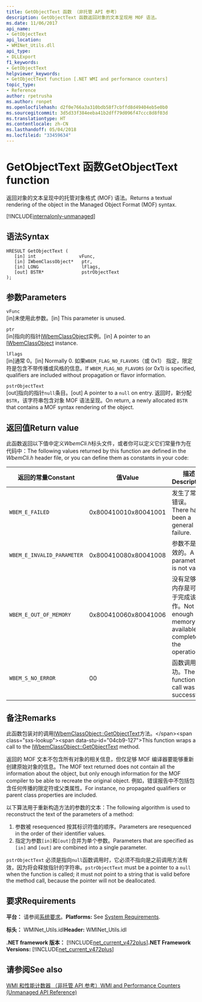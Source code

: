 ```yaml
---
title: GetObjectText 函数 （非托管 API 参考）
description: GetObjectText 函数返回对象的文本呈现用 MOF 语法。
ms.date: 11/06/2017
api_name:
- GetObjectText
api_location:
- WMINet_Utils.dll
api_type:
- DLLExport
f1_keywords:
- GetObjectText
helpviewer_keywords:
- GetObjectText function [.NET WMI and performance counters]
topic_type:
- Reference
author: rpetrusha
ms.author: ronpet
ms.openlocfilehash: d2f0e766a3a310bdb58f7cbffd8d49404eb5e0b0
ms.sourcegitcommit: 3d5d33f384eeba41b2dff79d096f47ccc8d8f03d
ms.translationtype: HT
ms.contentlocale: zh-CN
ms.lasthandoff: 05/04/2018
ms.locfileid: "33459634"
---
```

# <a name="getobjecttext-function"></a><span data-ttu-id="04cb9-103">GetObjectText 函数</span><span class="sxs-lookup"><span data-stu-id="04cb9-103">GetObjectText function</span></span>
<span data-ttu-id="04cb9-104">返回对象的文本呈现中的托管对象格式 (MOF) 语法。</span><span class="sxs-lookup"><span data-stu-id="04cb9-104">Returns a textual rendering of the object in the Managed Object Format (MOF) syntax.</span></span>

[!INCLUDE[internalonly-unmanaged](../../../../includes/internalonly-unmanaged.md)]
    
## <a name="syntax"></a><span data-ttu-id="04cb9-105">语法</span><span class="sxs-lookup"><span data-stu-id="04cb9-105">Syntax</span></span>  
  
```  
HRESULT GetObjectText (
   [in] int                vFunc, 
   [in] IWbemClassObject*   ptr, 
   [in] LONG                lFlags,
   [out] BSTR*              pstrObjectText
); 
```  

## <a name="parameters"></a><span data-ttu-id="04cb9-106">参数</span><span class="sxs-lookup"><span data-stu-id="04cb9-106">Parameters</span></span>

`vFunc`  
<span data-ttu-id="04cb9-107">[in]未使用此参数。</span><span class="sxs-lookup"><span data-stu-id="04cb9-107">[in] This parameter is unused.</span></span>

`ptr`  
<span data-ttu-id="04cb9-108">[in]指向的指针[IWbemClassObject](https://msdn.microsoft.com/library/aa391433%28v=vs.85%29.aspx)实例。</span><span class="sxs-lookup"><span data-stu-id="04cb9-108">[in] A pointer to an [IWbemClassObject](https://msdn.microsoft.com/library/aa391433%28v=vs.85%29.aspx) instance.</span></span>

`lFlags`  
<span data-ttu-id="04cb9-109">[in]通常 0。</span><span class="sxs-lookup"><span data-stu-id="04cb9-109">[in] Normally 0.</span></span> <span data-ttu-id="04cb9-110">如果`WBEM_FLAG_NO_FLAVORS`（或 0x1） 指定，限定符是包含不带传播或风格的信息。</span><span class="sxs-lookup"><span data-stu-id="04cb9-110">If `WBEM_FLAG_NO_FLAVORS` (or 0x1) is specified, qualifiers are included without propagation or flavor information.</span></span>

`pstrObjectText`   
<span data-ttu-id="04cb9-111">[out]指向的指针`null`条目。</span><span class="sxs-lookup"><span data-stu-id="04cb9-111">[out] A pointer to a `null` on entry.</span></span> <span data-ttu-id="04cb9-112">返回时，新分配`BSTR`，该字符串包含对象 MOF 语法呈现。</span><span class="sxs-lookup"><span data-stu-id="04cb9-112">On return, a newly allocated `BSTR` that contains a MOF syntax rendering of the object.</span></span>  

## <a name="return-value"></a><span data-ttu-id="04cb9-113">返回值</span><span class="sxs-lookup"><span data-stu-id="04cb9-113">Return value</span></span>

<span data-ttu-id="04cb9-114">此函数返回以下值中定义*WbemCli.h*标头文件，或者你可以定义它们常量作为在代码中：</span><span class="sxs-lookup"><span data-stu-id="04cb9-114">The following values returned by this function are defined in the *WbemCli.h* header file, or you can define them as constants in your code:</span></span>

|<span data-ttu-id="04cb9-115">返回的常量</span><span class="sxs-lookup"><span data-stu-id="04cb9-115">Constant</span></span>  |<span data-ttu-id="04cb9-116">值</span><span class="sxs-lookup"><span data-stu-id="04cb9-116">Value</span></span>  |<span data-ttu-id="04cb9-117">描述</span><span class="sxs-lookup"><span data-stu-id="04cb9-117">Description</span></span>  |
|---------|---------|---------|
|`WBEM_E_FAILED` | <span data-ttu-id="04cb9-118">0x80041001</span><span class="sxs-lookup"><span data-stu-id="04cb9-118">0x80041001</span></span> | <span data-ttu-id="04cb9-119">发生了常规错误。</span><span class="sxs-lookup"><span data-stu-id="04cb9-119">There has been a general failure.</span></span> |
|`WBEM_E_INVALID_PARAMETER` | <span data-ttu-id="04cb9-120">0x80041008</span><span class="sxs-lookup"><span data-stu-id="04cb9-120">0x80041008</span></span> | <span data-ttu-id="04cb9-121">参数不是有效的。</span><span class="sxs-lookup"><span data-stu-id="04cb9-121">A parameter is not valid.</span></span> |
|`WBEM_E_OUT_OF_MEMORY` | <span data-ttu-id="04cb9-122">0x80041006</span><span class="sxs-lookup"><span data-stu-id="04cb9-122">0x80041006</span></span> | <span data-ttu-id="04cb9-123">没有足够的内存是可用于完成该操作。</span><span class="sxs-lookup"><span data-stu-id="04cb9-123">Not enough memory is available to complete the operation.</span></span> |
|`WBEM_S_NO_ERROR` | <span data-ttu-id="04cb9-124">0</span><span class="sxs-lookup"><span data-stu-id="04cb9-124">0</span></span> | <span data-ttu-id="04cb9-125">函数调用成功。</span><span class="sxs-lookup"><span data-stu-id="04cb9-125">The function call was successful.</span></span>  |
  
## <a name="remarks"></a><span data-ttu-id="04cb9-126">备注</span><span class="sxs-lookup"><span data-stu-id="04cb9-126">Remarks</span></span>

<span data-ttu-id="04cb9-127">此函数包装对的调用[IWbemClassObject::GetObjectText](https://msdn.microsoft.com/library/aa391448(v=vs.85).aspx)方法。</span><span class="sxs-lookup"><span data-stu-id="04cb9-127">This function wraps a call to the [IWbemClassObject::GetObjectText](https://msdn.microsoft.com/library/aa391448(v=vs.85).aspx) method.</span></span>

<span data-ttu-id="04cb9-128">返回的 MOF 文本不包含所有对象的相关信息，但仅足够 MOF 编译器要能够重新创建原始对象的信息。</span><span class="sxs-lookup"><span data-stu-id="04cb9-128">The MOF text returned does not contain all the information about the object, but only enough information for the MOF compiler to be able to recreate the original object.</span></span> <span data-ttu-id="04cb9-129">例如，错误报告中不包括包含任何传播的限定符或父类属性。</span><span class="sxs-lookup"><span data-stu-id="04cb9-129">For instance, no propagated qualifiers or parent class properties are included.</span></span>

<span data-ttu-id="04cb9-130">以下算法用于重新构造方法的参数的文本：</span><span class="sxs-lookup"><span data-stu-id="04cb9-130">The following algorithm is used to reconstruct the text of the parameters of a method:</span></span>

1. <span data-ttu-id="04cb9-131">参数被 resequenced 按其标识符值的顺序。</span><span class="sxs-lookup"><span data-stu-id="04cb9-131">Parameters are resequenced in the order of their identifier values.</span></span>
1. <span data-ttu-id="04cb9-132">指定为参数`[in]`和`[out]`合并为单个参数。</span><span class="sxs-lookup"><span data-stu-id="04cb9-132">Parameters that are specified as `[in]` and `[out]` are combined into a single parameter.</span></span>
 
<span data-ttu-id="04cb9-133">`pstrObjectText` 必须是指向`null`函数调用时，它必须不指向是之前调用方法有效，因为将会释放指针的字符串。</span><span class="sxs-lookup"><span data-stu-id="04cb9-133">`pstrObjectText` must be a pointer to a `null` when the function is called; it must not point to a string that is valid before the method call, because the pointer will not be deallocated.</span></span>

## <a name="requirements"></a><span data-ttu-id="04cb9-134">要求</span><span class="sxs-lookup"><span data-stu-id="04cb9-134">Requirements</span></span>  
<span data-ttu-id="04cb9-135">**平台：** 请参阅[系统要求](../../../../docs/framework/get-started/system-requirements.md)。</span><span class="sxs-lookup"><span data-stu-id="04cb9-135">**Platforms:** See [System Requirements](../../../../docs/framework/get-started/system-requirements.md).</span></span>  
  
 <span data-ttu-id="04cb9-136">**标头：** WMINet_Utils.idl</span><span class="sxs-lookup"><span data-stu-id="04cb9-136">**Header:** WMINet_Utils.idl</span></span>  
  
 <span data-ttu-id="04cb9-137">**.NET framework 版本：** [!INCLUDE[net_current_v472plus](../../../../includes/net-current-v472plus.md)]</span><span class="sxs-lookup"><span data-stu-id="04cb9-137">**.NET Framework Versions:** [!INCLUDE[net_current_v472plus](../../../../includes/net-current-v472plus.md)]</span></span>  
  
## <a name="see-also"></a><span data-ttu-id="04cb9-138">请参阅</span><span class="sxs-lookup"><span data-stu-id="04cb9-138">See also</span></span>  
[<span data-ttu-id="04cb9-139">WMI 和性能计数器 （非托管 API 参考）</span><span class="sxs-lookup"><span data-stu-id="04cb9-139">WMI and Performance Counters (Unmanaged API Reference)</span></span>](index.md)
